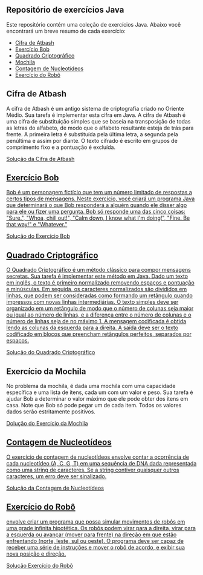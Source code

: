 ## Repositório de exercícios Java

Este repositório contém uma coleção de exercícios Java. Abaixo você encontrará um breve resumo de cada exercício:

- [Cifra de Atbash](#cifra-de-atbash)
- [Exercício Bob](#exercício-bob)
- [Quadrado Criptográfico](#quadrado-criptográfico)
- [Mochila](#mochila)
- [Contagem de Nucleotídeos](#contagem-de-nucleotídeos)
- [Exercício do Robô](#exercício-do-robô)

<h2 id = "cifra-de-atbash"> Cifra de Atbash </h2>

  <p> A cifra de Atbash é um antigo sistema de criptografia criado no Oriente Médio. Sua tarefa é implementar esta cifra em Java. A cifra de Atbash é uma cifra de substituição simples que se baseia na transposição de todas as letras do alfabeto, de modo que o alfabeto resultante esteja de trás para frente. A primeira letra é substituída pela última letra, a segunda pela penúltima e assim por diante. O texto cifrado é escrito em grupos de comprimento fixo e a pontuação é excluída. </p>
  <p><a href="https://github.com/ThiagoDambroski/Java-Exercises/blob/main/src/atbashCipher">Solução da Cifra de Atbash</p>

<h2 id = "exercício-bob"> Exercício Bob </h2>

  <p> Bob é um personagem fictício que tem um número limitado de respostas a certos tipos de mensagens. Neste exercício, você criará um programa Java que determinará o que Bob responderá a alguém quando ele disser algo para ele ou fizer uma pergunta. Bob só responde uma das cinco coisas: "Sure.", "Whoa, chill out!", "Calm down, I know what I'm doing!", "Fine. Be that way!" e "Whatever." </p>
  <p><a href="https://github.com/ThiagoDambroski/Java-Exercises/tree/main/src/bobExercise">Solução do Exercício Bob</p>

<h2 id = "quadrado-criptográfico"> Quadrado Criptográfico </h2>

<p> O Quadrado Criptográfico é um método clássico para compor mensagens secretas. Sua tarefa é implementar este método em Java. Dado um texto em inglês, o texto é primeiro normalizado removendo espaços e pontuação e minúsculas. Em seguida, os caracteres normalizados são divididos em linhas, que podem ser consideradas como formando um retângulo quando impressos com novas linhas intermediárias. O texto simples deve ser organizado em um retângulo de modo que o número de colunas seja maior ou igual ao número de linhas, e a diferença entre o número de colunas e o número de linhas seja de no máximo 1. A mensagem codificada é obtida lendo as colunas da esquerda para a direita. A saída deve ser o texto codificado em blocos que preencham retângulos perfeitos, separados por espaços. </p>
<p><a href="https://github.com/ThiagoDambroski/Java-Exercises/tree/main/src/cryptoSquare">Solução do Quadrado Criptográfico</a></p>

<h2 id="mochila">Exercício da Mochila</h2>

<p>No problema da mochila, é dada uma mochila com uma capacidade específica e uma lista de itens, cada um com um valor e peso. Sua tarefa é ajudar Bob a determinar o valor máximo que ele pode obter dos itens em casa. Note que Bob só pode pegar um de cada item. Todos os valores dados serão estritamente positivos.</p>
<p><a href="https://github.com/ThiagoDambroski/Java-Exercises/tree/main/src/knapsack">Dolução do Exercício da Mochila</p>

<h2 id ="contagem-de-nucleotídeos">Contagem de Nucleotídeos</h2>

<p>O exercício de contagem de nucleotídeos envolve contar a ocorrência de cada nucleotídeo (A, C, G, T) em uma sequência de DNA dada representada como uma string de caracteres. Se a string contiver quaisquer outros caracteres, um erro deve ser sinalizado.</p>
<p><a href="https://github.com/ThiagoDambroski/Java-Exercises/tree/main/src/nucleotideCount">Solução da Contagem de Nucleotídeos</p>

<h2 id="#exercício-do-robô">Exercício do Robô</h2>

<p>envolve criar um programa que possa simular movimentos de robôs em uma grade infinita hipotética. Os robôs podem virar para a direita, virar para a esquerda ou avançar (mover para frente) na direção em que estão enfrentando (norte, leste, sul ou oeste). O programa deve ser capaz de receber uma série de instruções e mover o robô de acordo, e exibir sua nova posição e direção.</p>
<p><a href="https://github.com/ThiagoDambroski/Java-Exercises/tree/main/src/robotExercite">Solução Exercício do Robô</p>
